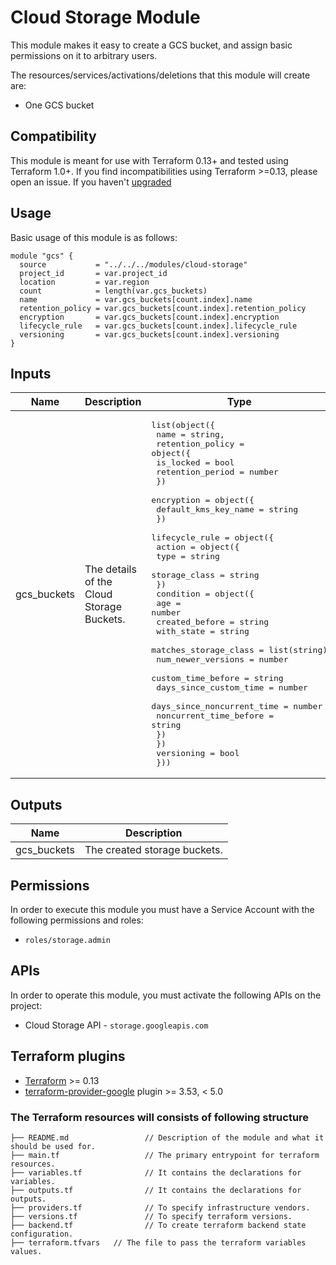 # Cloud Storage Module

This module makes it easy to create a GCS bucket, and assign basic permissions on it to arbitrary users.

The resources/services/activations/deletions that this module will create are:

- One GCS bucket

## Compatibility
This module is meant for use with Terraform 0.13+ and tested using Terraform 1.0+. If you find incompatibilities using Terraform >=0.13, please open an issue.
 If you haven't
[upgraded](https://www.terraform.io/upgrade-guides/0-13.html)

## Usage

Basic usage of this module is as follows:

```
module "gcs" {
  source           = "../../../modules/cloud-storage"
  project_id       = var.project_id
  location         = var.region
  count            = length(var.gcs_buckets)
  name             = var.gcs_buckets[count.index].name
  retention_policy = var.gcs_buckets[count.index].retention_policy
  encryption       = var.gcs_buckets[count.index].encryption
  lifecycle_rule   = var.gcs_buckets[count.index].lifecycle_rule
  versioning       = var.gcs_buckets[count.index].versioning
}
```

## Inputs

| Name | Description | Type | Default | Required |
|------|-------------|------|---------|:--------:|
| gcs\_buckets | The details of the Cloud Storage Buckets. | <pre>list(object({<br>    name = string,<br>    retention_policy = object({<br>      is_locked        = bool<br>      retention_period = number<br>    })<br>    encryption = object({<br>      default_kms_key_name = string<br>    })<br>    lifecycle_rule = object({<br>      action = object({<br>        type          = string<br>        storage_class = string<br>      })<br>      condition = object({<br>        age                        = number<br>        created_before             = string<br>        with_state                 = string<br>        matches_storage_class      = list(string)<br>        num_newer_versions         = number<br>        custom_time_before         = string<br>        days_since_custom_time     = number<br>        days_since_noncurrent_time = number<br>        noncurrent_time_before     = string<br>      })<br>    })<br>    versioning = bool<br>  }))</pre> | <pre>[{<br>    encryption       = null<br>    name             = ""<br>    retention_policy = null<br>    lifecycle_rule   = null<br>    versioning       = true<br>  }]</pre> | yes |

## Outputs

| Name | Description |
|------|-------------|
| gcs_buckets | The created storage buckets. | 

## Permissions

In order to execute this module you must have a Service Account with the following permissions and roles:

- `roles/storage.admin`

## APIs

In order to operate this module, you must activate the following APIs on
the project:

- Cloud Storage API - `storage.googleapis.com`

## Terraform plugins

- [Terraform](https://www.terraform.io/downloads.html) >= 0.13
- [terraform-provider-google](https://github.com/terraform-providers/terraform-provider-google) plugin >= 3.53, < 5.0

### The Terraform resources will consists of following structure
```
├── README.md                 // Description of the module and what it should be used for.
├── main.tf                   // The primary entrypoint for terraform resources.
├── variables.tf              // It contains the declarations for variables.
├── outputs.tf                // It contains the declarations for outputs.
├── providers.tf              // To specify infrastructure vendors.
├── versions.tf               // To specify terraform versions.
├── backend.tf                // To create terraform backend state configuration.
├── terraform.tfvars   // The file to pass the terraform variables values.
```
